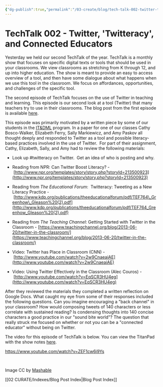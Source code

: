 ```yaml
---
{"dg-publish":true,"permalink":"/03-create/blog/tech-talk-002-twitter-twitteracy-and-connected-educators/","title":"TechTalk 002 - Twitter, 'Twitteracy', and Connected Educators","tags":["techtalk","twitter"]}
---
```


# TechTalk 002 - Twitter, 'Twitteracy', and Connected Educators

Yesterday we held our second TechTalk of the year. TechTalk is a monthly show that focuses on specific digital texts or tools that should be used in your classrooms. We view classrooms as stretching from K through 12, and up into higher education. The show is meant to provide an easy to access overview of a tool, and then have some dialogue about what happens when we use this tool in the classroom. We focus on affordances, opportunities, and challenges of the specific tool.

The second episode of TechTalk focuses on the use of Twitter in teaching and learning. This episode is our second look at a tool (Twitter) that many teachers try to use in their classrooms. The blog post from the first episode is available [here](http://wiobyrne.com/educational-use-of-twitter-in-teaching-learning-and-socializing-techtalks/).

This episode was primarily motivated by a written piece by some of our students in the [IT&DML](https://twitter.com/itdml) program. In a paper for one of our classes Cathy Bosco-Walker, Elizabeth Ferry, Sally Markiewicz, and Amy Paskov all thought deeply and responded to Twitter as a tool and possible literacy-based practices involved in the use of Twitter.  For part of their assignment, Cathy, Elizabeth, Sally, and Amy had to review the following materials:

- Look up #twitteracy on Twitter.  Get an idea of who is posting and why.
    
- Reading from NPR: Can Twitter Boost Literacy? - [http://www.npr.org/templates/story/story.php?storyId=213500923](http://www.npr.org/templates/story/story.php?storyId=213500923)
    
- Reading from _The Educational Forum_:  Twitteracy: Tweeting as a New Literacy Practice - [http://www.kdp.org/publications/theeducationalforum/pdf/TEF764\_Greenhow\_Gleason%20(2).pdf](http://www.kdp.org/publications/theeducationalforum/pdf/TEF764_Greenhow_Gleason%20(2).pdf)
    
- Reading from _The Teaching Channel_: Getting Started with Twitter in the Classroom - [https://www.teachingchannel.org/blog/2013-06-20/twitter-in-the-classroom/](https://www.teachingchannel.org/blog/2013-06-20/twitter-in-the-classroom/)
    
- Video: Twitter has Place in Classroom (CNN) - [http://www.youtube.com/watch?v=2w9CnaeaiAE](http://www.youtube.com/watch?v=2w9CnaeaiAE)
    
- Video: Using Twitter Effectively in the Classroom (Alec Couros) - [http://www.youtube.com/watch?v=EqSCR3HU4eg](http://www.youtube.com/watch?v=EqSCR3HU4eg)
    

After they reviewed the materials they completed a written reflection on Google Docs. What caught my eye from some of their responses included the following questions. Can you imagine encouraging a "back channel" in your classroom? How would composing tweets of 140 characters or less correlate with sustained reading? Is condensing thoughts into 140 concise characters a good practice in our "sound bite world"? The question that really struck me focused on whether or not you can be a "connected educator" without being on Twitter.

The video for this episode of TechTalk is below. You can view the TitanPad with the show notes [here](http://wiobyrne.titanpad.com/6).

https://www.youtube.com/watch?v=ZEF1cw6i9Ys

 

Image CC by [Mashable](http://mashable.com/2012-10-20/twitter-students-writers/)

[[02 CURATE/Indexes/Blog Post Index\|Blog Post Index]]